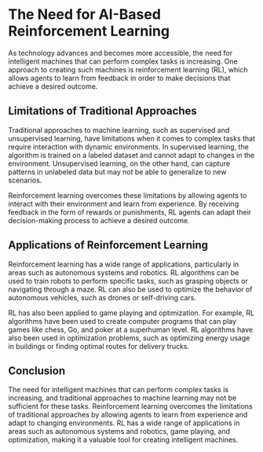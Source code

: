 The Need for AI-Based Reinforcement Learning
==========================================================

As technology advances and becomes more accessible, the need for intelligent machines that can perform complex tasks is increasing. One approach to creating such machines is reinforcement learning (RL), which allows agents to learn from feedback in order to make decisions that achieve a desired outcome.

Limitations of Traditional Approaches
-------------------------------------

Traditional approaches to machine learning, such as supervised and unsupervised learning, have limitations when it comes to complex tasks that require interaction with dynamic environments. In supervised learning, the algorithm is trained on a labeled dataset and cannot adapt to changes in the environment. Unsupervised learning, on the other hand, can capture patterns in unlabeled data but may not be able to generalize to new scenarios.

Reinforcement learning overcomes these limitations by allowing agents to interact with their environment and learn from experience. By receiving feedback in the form of rewards or punishments, RL agents can adapt their decision-making process to achieve a desired outcome.

Applications of Reinforcement Learning
--------------------------------------

Reinforcement learning has a wide range of applications, particularly in areas such as autonomous systems and robotics. RL algorithms can be used to train robots to perform specific tasks, such as grasping objects or navigating through a maze. RL can also be used to optimize the behavior of autonomous vehicles, such as drones or self-driving cars.

RL has also been applied to game playing and optimization. For example, RL algorithms have been used to create computer programs that can play games like chess, Go, and poker at a superhuman level. RL algorithms have also been used in optimization problems, such as optimizing energy usage in buildings or finding optimal routes for delivery trucks.

Conclusion
----------

The need for intelligent machines that can perform complex tasks is increasing, and traditional approaches to machine learning may not be sufficient for these tasks. Reinforcement learning overcomes the limitations of traditional approaches by allowing agents to learn from experience and adapt to changing environments. RL has a wide range of applications in areas such as autonomous systems and robotics, game playing, and optimization, making it a valuable tool for creating intelligent machines.
